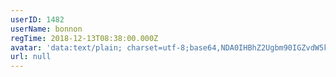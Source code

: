```yaml
---
userID: 1482
userName: bonnon
regTime: 2018-12-13T08:38:00.000Z
avatar: 'data:text/plain; charset=utf-8;base64,NDA0IHBhZ2Ugbm90IGZvdW5kCg=='
url: null
---
```




